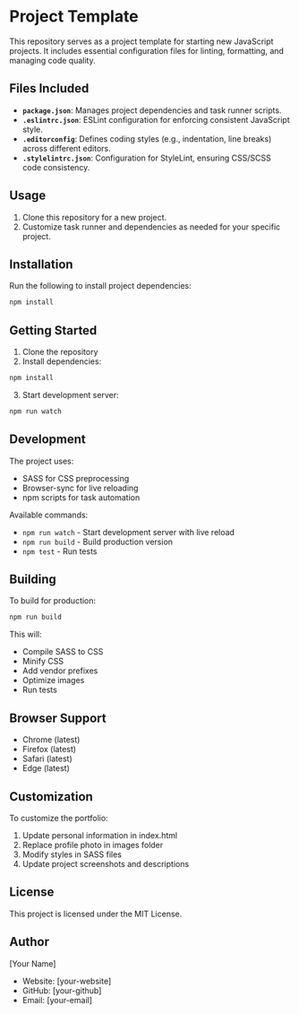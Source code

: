 # Project Template

This repository serves as a project template for starting new JavaScript projects. It includes essential configuration files for linting, formatting, and managing code quality.

## Files Included

- **`package.json`**: Manages project dependencies and task runner scripts.
- **`.eslintrc.json`**: ESLint configuration for enforcing consistent JavaScript style.
- **`.editorconfig`**: Defines coding styles (e.g., indentation, line breaks) across different editors.
- **`.stylelintrc.json`**: Configuration for StyleLint, ensuring CSS/SCSS code consistency.

## Usage

1. Clone this repository for a new project.
2. Customize task runner and dependencies as needed for your specific project.

## Installation

Run the following to install project dependencies:

```bash
npm install

```

## Getting Started

1. Clone the repository
2. Install dependencies:
```bash
npm install
```

3. Start development server:
```bash
npm run watch
```

## Development

The project uses:
- SASS for CSS preprocessing
- Browser-sync for live reloading
- npm scripts for task automation

Available commands:
- `npm run watch` - Start development server with live reload
- `npm run build` - Build production version
- `npm test` - Run tests

## Building

To build for production:
```bash
npm run build
```

This will:
- Compile SASS to CSS
- Minify CSS
- Add vendor prefixes
- Optimize images
- Run tests

## Browser Support

- Chrome (latest)
- Firefox (latest)
- Safari (latest)
- Edge (latest)

## Customization

To customize the portfolio:
1. Update personal information in index.html
2. Replace profile photo in images folder
3. Modify styles in SASS files
4. Update project screenshots and descriptions

## License

This project is licensed under the MIT License.

## Author

[Your Name]
- Website: [your-website]
- GitHub: [your-github]
- Email: [your-email]
